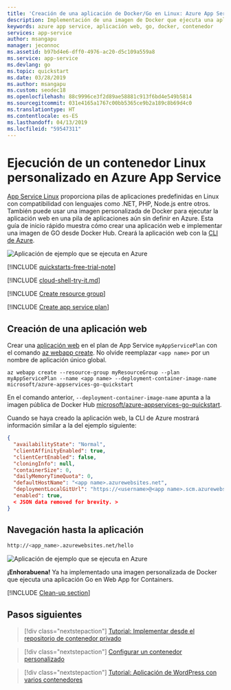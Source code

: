 ```yaml
---
title: 'Creación de una aplicación de Docker/Go en Linux: Azure App Service'
description: Implementación de una imagen de Docker que ejecuta una aplicación Go para Azure Web App for Containers.
keywords: azure app service, aplicación web, go, docker, contenedor
services: app-service
author: msangapu
manager: jeconnoc
ms.assetid: b97bd4e6-dff0-4976-ac20-d5c109a559a8
ms.service: app-service
ms.devlang: go
ms.topic: quickstart
ms.date: 03/28/2019
ms.author: msangapu
ms.custom: seodec18
ms.openlocfilehash: 88c9996ce3f2d89ae58881c913f6bd4e549b5814
ms.sourcegitcommit: 031e4165a1767c00bb5365ce9b2a189c8b69d4c0
ms.translationtype: HT
ms.contentlocale: es-ES
ms.lasthandoff: 04/13/2019
ms.locfileid: "59547311"
---
```

# <a name="run-a-custom-linux-container-in-azure-app-service"></a>Ejecución de un contenedor Linux personalizado en Azure App Service

[App Service Linux](app-service-linux-intro.md) proporciona pilas de aplicaciones predefinidas en Linux con compatibilidad con lenguajes como .NET, PHP, Node.js entre otros. También puede usar una imagen personalizada de Docker para ejecutar la aplicación web en una pila de aplicaciones aún sin definir en Azure. Esta guía de inicio rápido muestra cómo crear una aplicación web e implementar una imagen de GO desde Docker Hub. Creará la aplicación web con la [CLI de Azure](https://docs.microsoft.com/cli/azure/get-started-with-azure-cli).

![Aplicación de ejemplo que se ejecuta en Azure](media/quickstart-docker-go/hello-world-in-browser.png)

[!INCLUDE [quickstarts-free-trial-note](../../../includes/quickstarts-free-trial-note.md)]

[!INCLUDE [cloud-shell-try-it.md](../../../includes/cloud-shell-try-it.md)]

[!INCLUDE [Create resource group](../../../includes/app-service-web-create-resource-group-linux.md)]

[!INCLUDE [Create app service plan](../../../includes/app-service-web-create-app-service-plan-linux.md)]

## <a name="create-a-web-app"></a>Creación de una aplicación web

Crear una [aplicación web](../overview.md) en el plan de App Service `myAppServicePlan` con el comando [az webapp create](/cli/azure/webapp?view=azure-cli-latest#az-webapp-create). No olvide reemplazar `<app name>` por un nombre de aplicación único global.

```azurecli-interactive
az webapp create --resource-group myResourceGroup --plan myAppServicePlan --name <app name> --deployment-container-image-name microsoft/azure-appservices-go-quickstart
```

En el comando anterior, `--deployment-container-image-name` apunta a la imagen pública de Docker Hub [microsoft/azure-appservices-go-quickstart](https://hub.docker.com/r/microsoft/azure-appservices-go-quickstart/).

Cuando se haya creado la aplicación web, la CLI de Azure mostrará información similar a la del ejemplo siguiente:

```json
{
  "availabilityState": "Normal",
  "clientAffinityEnabled": true,
  "clientCertEnabled": false,
  "cloningInfo": null,
  "containerSize": 0,
  "dailyMemoryTimeQuota": 0,
  "defaultHostName": "<app name>.azurewebsites.net",
  "deploymentLocalGitUrl": "https://<username>@<app name>.scm.azurewebsites.net/<app name>.git",
  "enabled": true,
  < JSON data removed for brevity. >
}
```

## <a name="browse-to-the-app"></a>Navegación hasta la aplicación

```bash
http://<app_name>.azurewebsites.net/hello
```

![Aplicación de ejemplo que se ejecuta en Azure](media/quickstart-docker-go/hello-world-in-browser.png)

**¡Enhorabuena!** Ya ha implementado una imagen personalizada de Docker que ejecuta una aplicación Go en Web App for Containers.

[!INCLUDE [Clean-up section](../../../includes/cli-script-clean-up.md)]

## <a name="next-steps"></a>Pasos siguientes

> [!div class="nextstepaction"]
> [Tutorial: Implementar desde el repositorio de contenedor privado](tutorial-custom-docker-image.md)

> [!div class="nextstepaction"]
> [Configurar un contenedor personalizado](configure-custom-container.md)

> [!div class="nextstepaction"]
> [Tutorial: Aplicación de WordPress con varios contenedores](tutorial-multi-container-app.md)
